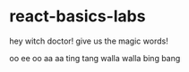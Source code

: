 # react-basics-labs

hey witch doctor! give us the magic words!

oo ee oo aa aa ting tang walla walla bing bang